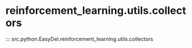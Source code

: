 # reinforcement_learning.utils.collectors
::: src.python.EasyDel.reinforcement_learning.utils.collectors